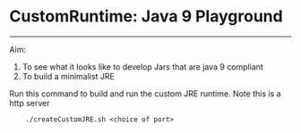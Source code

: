 # CustomRuntime: Java 9 Playground

---

Aim:

1. To see what it looks like to develop Jars that are java 9 compliant
2. To build a minimalist JRE

Run this command to build and run the custom JRE runtime.
Note this is a http server

```aidl
    ./createCustomJRE.sh <choice of port> 
```